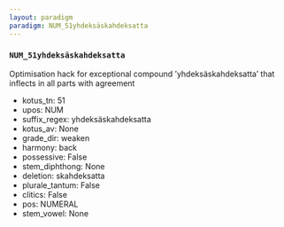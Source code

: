 ```yaml
---
layout: paradigm
paradigm: NUM_51yhdeksäskahdeksatta
---
```

### ` NUM_51yhdeksäskahdeksatta `

Optimisation hack for exceptional compound ’yhdeksäskahdeksatta’ that inflects in all parts with agreement
* kotus_tn: 51
* upos: NUM
* suffix_regex: yhdeksäskahdeksatta
* kotus_av: None
* grade_dir: weaken
* harmony: back
* possessive: False
* stem_diphthong: None
* deletion: skahdeksatta
* plurale_tantum: False
* clitics: False
* pos: NUMERAL
* stem_vowel: None
